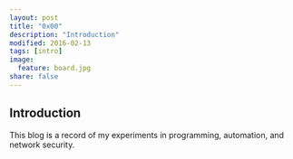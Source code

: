 ```yaml
---
layout: post
title: "0x00"
description: "Introduction"
modified: 2016-02-13
tags: [intro]
image:
  feature: board.jpg
share: false
---
```


## Introduction

This blog is a record of my experiments in programming, automation, and network security.

